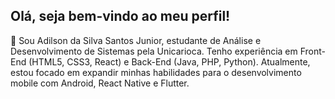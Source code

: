 ## Olá, seja bem-vindo ao meu perfil!

👋 Sou Adilson da Silva Santos Junior, estudante de Análise e Desenvolvimento de Sistemas pela Unicarioca. Tenho experiência em Front-End (HTML5, CSS3, React) e Back-End (Java, PHP, Python). Atualmente, estou focado em expandir minhas habilidades para o desenvolvimento mobile com Android, React Native e Flutter.



